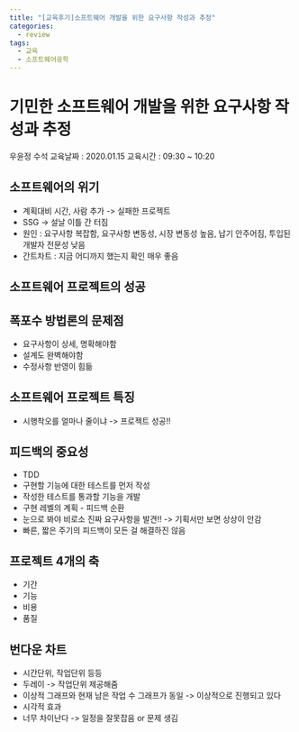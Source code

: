 ```yaml
---
title: "[교육후기]소프트웨어 개발을 위한 요구사항 작성과 추정"
categories:
  - review
tags:
  - 교육
  - 소프트웨어공학
---
```


# 기민한 소프트웨어 개발을 위한 요구사항 작성과 추정

우윤정 수석
교육날짜 : 2020.01.15
교육시간 : 09:30 \~ 10:20

## 소프트웨어의 위기

* 계획대비 시간, 사람 추가 -> 실패한 프로젝트
* SSG -> 설날 이틀 간 터짐
* 원인 : 요구사항 복잡함, 요구사항 변동성, 시장 변동성 높음, 납기 안주어짐, 투입된 개발자 전문성 낮음
* 간트차트 : 지금 어디까지 했는지 확인 매우 좋음

## 소프트웨어 프로젝트의 성공

## 폭포수 방법론의 문제점

* 요구사항이 상세, 명확해야함
* 설계도 완벽해야함
* 수정사항 반영이 힘듦

## 소프트웨어 프로젝트 특징

* 시행착오를 얼마나 줄이냐 -> 프로젝트 성공!!

## 피드백의 중요성

* TDD
* 구현할 기능에 대한 테스트를 먼저 작성
* 작성한 테스트를 통과할 기능을 개발
* 구현 레벨의 계획 - 피드백 순환
* 눈으로 봐야 비로소 진짜 요구사항을 발견!! -> 기획서만 보면 상상이 안감
* 빠른, 짧은 주기의 피드백이 모든 걸 해결하진 않음

## 프로젝트 4개의 축

* 기간
* 기능
* 비용
* 품질

## 번다운 차트

* 시간단위, 작업단위 등등
* 두레이 -> 작업단위 제공해줌
* 이상적 그래프와 현재 남은 작업 수 그래프가 동일 -> 이상적으로 진행되고 있다
* 시각적 효과
* 너무 차이난다 -> 일정을 잘못잡음 or 문제 생김